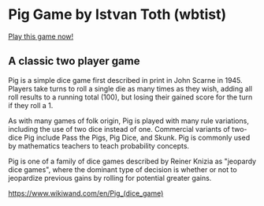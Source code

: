 # Pig Game by Istvan Toth (wbtist)

[Play this game now!](https://wbtist.github.io/Pig-Game/)

## A classic two player game

Pig is a simple dice game first described in print in John Scarne in 1945. Players take turns to roll a single die as many times as they wish, adding all roll results to a running total (100), but losing their gained score for the turn if they roll a 1.

As with many games of folk origin, Pig is played with many rule variations, including the use of two dice instead of one. Commercial variants of two-dice Pig include Pass the Pigs, Pig Dice, and Skunk. Pig is commonly used by mathematics teachers to teach probability concepts.

Pig is one of a family of dice games described by Reiner Knizia as "jeopardy dice games", where the dominant type of decision is whether or not to jeopardize previous gains by rolling for potential greater gains.

https://www.wikiwand.com/en/Pig_(dice_game)
